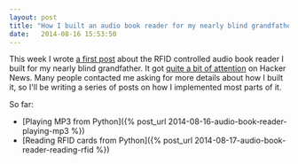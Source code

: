 ```yaml
---
layout: post
title: "How I built an audio book reader for my nearly blind grandfather"
date:   2014-08-16 15:53:50
---
```


This week I wrote [a first post](https://gist.github.com/wkjagt/814b3f62ea03c7b1a765) about the RFID controlled audio book reader I built for my nearly blind grandfather. It got [quite a bit of attention](https://news.ycombinator.com/item?id=8177117) on Hacker News. Many people contacted me asking for more details about how I built it, so I'll be writing a series of posts on how I implemented most parts of it.

So far:

- [Playing MP3 from Python]({% post_url 2014-08-16-audio-book-reader-playing-mp3 %})
- [Reading RFID cards from Python]({% post_url 2014-08-17-audio-book-reader-reading-rfid %})